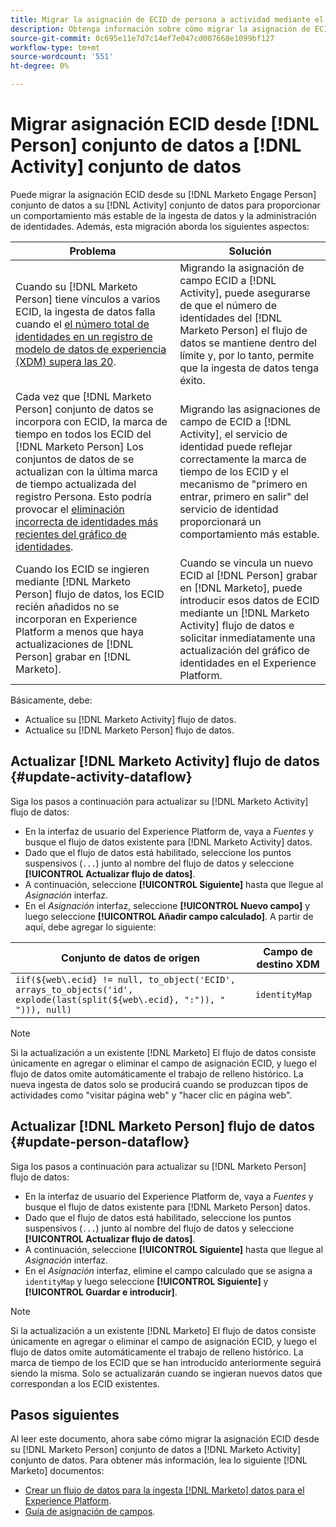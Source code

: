 ```yaml
---
title: Migrar la asignación de ECID de persona a actividad mediante el origen del Marketo Engage
description: Obtenga información sobre cómo migrar la asignación de ECID del conjunto de datos de persona al conjunto de datos de actividad mediante el origen del Marketo Engage.
source-git-commit: 0c695e11e7d7c14ef7e047cd007668e1099bf127
workflow-type: tm+mt
source-wordcount: '551'
ht-degree: 0%

---
```


# Migrar asignación ECID desde [!DNL Person] conjunto de datos a [!DNL Activity] conjunto de datos

Puede migrar la asignación ECID desde su [!DNL Marketo Engage Person] conjunto de datos a su [!DNL Activity] conjunto de datos para proporcionar un comportamiento más estable de la ingesta de datos y la administración de identidades. Además, esta migración aborda los siguientes aspectos:

| Problema | Solución |
| --- | --- |
| Cuando su [!DNL Marketo Person] tiene vínculos a varios ECID, la ingesta de datos falla cuando el [el número total de identidades en un registro de modelo de datos de experiencia (XDM) supera las 20](../../../../identity-service/guardrails.md). | Migrando la asignación de campo ECID a [!DNL Activity], puede asegurarse de que el número de identidades del [!DNL Marketo Person] el flujo de datos se mantiene dentro del límite y, por lo tanto, permite que la ingesta de datos tenga éxito. |
| Cada vez que [!DNL Marketo Person] conjunto de datos se incorpora con ECID, la marca de tiempo en todos los ECID del [!DNL Marketo Person] Los conjuntos de datos de se actualizan con la última marca de tiempo actualizada del registro Persona. Esto podría provocar el [eliminación incorrecta de identidades más recientes del gráfico de identidades](../../../../identity-service/guardrails.md#understanding-the-deletion-logic-when-an-identity-graph-at-capacity-is-updated). | Migrando las asignaciones de campo de ECID a [!DNL Activity], el servicio de identidad puede reflejar correctamente la marca de tiempo de los ECID y el mecanismo de &quot;primero en entrar, primero en salir&quot; del servicio de identidad proporcionará un comportamiento más estable. |
| Cuando los ECID se ingieren mediante [!DNL Marketo Person] flujo de datos, los ECID recién añadidos no se incorporan en Experience Platform a menos que haya actualizaciones de [!DNL Person] grabar en [!DNL Marketo]. | Cuando se vincula un nuevo ECID al [!DNL Person] grabar en [!DNL Marketo], puede introducir esos datos de ECID mediante un [!DNL Marketo Activity] flujo de datos e solicitar inmediatamente una actualización del gráfico de identidades en el Experience Platform. |

Básicamente, debe:

* Actualice su [!DNL Marketo Activity] flujo de datos.
* Actualice su [!DNL Marketo Person] flujo de datos.

## Actualizar [!DNL Marketo Activity] flujo de datos {#update-activity-dataflow}

Siga los pasos a continuación para actualizar su [!DNL Marketo Activity] flujo de datos:

* En la interfaz de usuario del Experience Platform de, vaya a *Fuentes* y busque el flujo de datos existente para [!DNL Marketo Activity] datos.
* Dado que el flujo de datos está habilitado, seleccione los puntos suspensivos (`...`) junto al nombre del flujo de datos y seleccione **[!UICONTROL Actualizar flujo de datos]**.
* A continuación, seleccione **[!UICONTROL Siguiente]** hasta que llegue al *Asignación* interfaz.
* En el *Asignación* interfaz, seleccione **[!UICONTROL Nuevo campo]** y luego seleccione **[!UICONTROL Añadir campo calculado]**. A partir de aquí, debe agregar lo siguiente:

| Conjunto de datos de origen | Campo de destino XDM |
| --- | --- |
| `iif(${web\.ecid} != null, to_object('ECID', arrays_to_objects('id', explode(last(split(${web\.ecid}, ":")), " "))), null)` | `identityMap` |

>[!NOTE]
>
>Si la actualización a un existente [!DNL Marketo] El flujo de datos consiste únicamente en agregar o eliminar el campo de asignación ECID, y luego el flujo de datos omite automáticamente el trabajo de relleno histórico. La nueva ingesta de datos solo se producirá cuando se produzcan tipos de actividades como &quot;visitar página web&quot; y &quot;hacer clic en página web&quot;.

## Actualizar [!DNL Marketo Person] flujo de datos {#update-person-dataflow}

Siga los pasos a continuación para actualizar su [!DNL Marketo Person] flujo de datos:

* En la interfaz de usuario del Experience Platform de, vaya a *Fuentes* y busque el flujo de datos existente para [!DNL Marketo Person] datos.
* Dado que el flujo de datos está habilitado, seleccione los puntos suspensivos (`...`) junto al nombre del flujo de datos y seleccione **[!UICONTROL Actualizar flujo de datos]**.
* A continuación, seleccione **[!UICONTROL Siguiente]** hasta que llegue al *Asignación* interfaz.
* En el *Asignación* interfaz, elimine el campo calculado que se asigna a `identityMap` y luego seleccione **[!UICONTROL Siguiente]** y **[!UICONTROL Guardar e introducir]**.

>[!NOTE]
>
>Si la actualización a un existente [!DNL Marketo] El flujo de datos consiste únicamente en agregar o eliminar el campo de asignación ECID, y luego el flujo de datos omite automáticamente el trabajo de relleno histórico. La marca de tiempo de los ECID que se han introducido anteriormente seguirá siendo la misma. Solo se actualizarán cuando se ingieran nuevos datos que correspondan a los ECID existentes.

## Pasos siguientes

Al leer este documento, ahora sabe cómo migrar la asignación ECID desde su [!DNL Marketo Person] conjunto de datos a [!DNL Marketo Activity] conjunto de datos. Para obtener más información, lea lo siguiente [!DNL Marketo] documentos:

* [Crear un flujo de datos para la ingesta [!DNL Marketo] datos para el Experience Platform](../../../tutorials/ui/create/adobe-applications/marketo.md).
* [Guía de asignación de campos](../mapping/marketo.md).